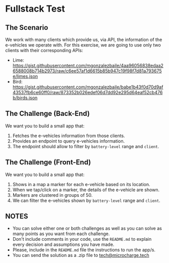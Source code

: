 # Fullstack Test
## The Scenario
We work with many clients which provide us, via API, the information of the e-vehicles we operate with. For this exercise, we are going to use only two clients with their corresponding APIs:
- Lime: https://gist.githubusercontent.com/mgonzalezbaile/4aa96056838edaa26588008b714b2973/raw/c6ee57af1d6615b85b947c19f98f7d81a793675e/limes.json
- Bird: https://gist.githubusercontent.com/mgonzalezbaile/babe1b43f0d70d9af43537fb6ce60ff0/raw/873352b026edef06d7dd92e295d64eaf52cb476b/birds.json

## The Challenge (Back-End)
We want you to build a small app that:

1. Fetches the e-vehicles information from those clients.
2. Provides an endpoint to query e-vehicles information.
3. The endpoint should allow to filter by `battery-level` range and `client`.

## The Challenge (Front-End)
We want you to build a small app that:

1. Shows in a map a marker for each e-vehicle based on its location.
2. When we tap/click on a marker, the details of the e-vehicle are shown.
3. Markers are clustered in groups of 50.
4. We can filter the e-vehicles shown by `battery-level` range and `client`.

## NOTES
- You can solve either one or both challenges as well as you can solve as many points as you want from each challenge.
- Don't include comments in your code, use the `README.md` to explain every decision and assumptions you have made.
- Please, include in the `README.md` file the instructions to run the app/s.
- You can send the solution as a .zip file to tech@microcharge.tech
